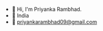 - 👋 Hi, I'm Priyanka Rambhad.
- :house_with_garden: India
- :e-mail: priyankarambhad09@gmail.com
<!-- - 👀 I’m interested in ...
- 🌱 I’m currently learning ...
- 💞️ I’m looking to collaborate on ...
- 📫 How to reach me ... -->

<!---
coder-priyanka27/coder-priyanka27 is a ✨ special ✨ repository because its `README.md` (this file) appears on your GitHub profile.
You can click the Preview link to take a look at your changes.
--->
